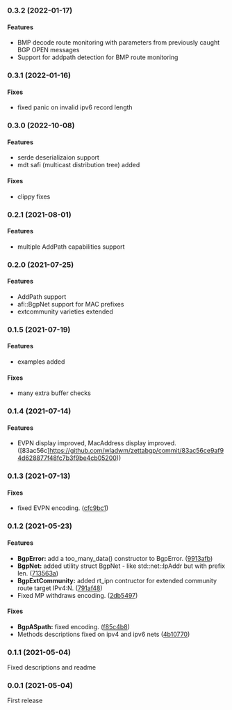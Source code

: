 ### 0.3.2 (2022-01-17)

#### Features
* BMP decode route monitoring with parameters from previously caught BGP OPEN messages
* Support for addpath detection for BMP route monitoring

### 0.3.1 (2022-01-16)

#### Fixes

* fixed panic on invalid ipv6 record length

### 0.3.0 (2022-10-08)

#### Features

* serde deserializaion support
* mdt safi (multicast distribution tree) added

#### Fixes

* clippy fixes

### 0.2.1 (2021-08-01)

#### Features

* multiple AddPath capabilities support

### 0.2.0 (2021-07-25)

#### Features

* AddPath support
* afi::BgpNet support for MAC prefixes
* extcommunity varieties extended

### 0.1.5 (2021-07-19)

#### Features

* examples added

#### Fixes

* many extra buffer checks

### 0.1.4 (2021-07-14)

#### Features

* EVPN display improved, MacAddress display improved. ([83ac56c]https://github.com/wladwm/zettabgp/commit/83ac56ce9af94d628877f48fc7b3f9be4cb05200))

### 0.1.3 (2021-07-13)

#### Fixes

* fixed EVPN encoding. ([cfc9bc1](https://github.com/wladwm/zettabgp/commit/cfc9bc1b47287cfe7e37d6fdbe9644d6cb3a69cc))

### 0.1.2 (2021-05-23)

#### Features

* **BgpError:** add a too_many_data() constructor to BgpError. ([9913afb](https://github.com/wladwm/zettabgp/commit/9913afb635c1120acdeb92ece1bcc4eba43edf3a))
* **BgpNet:** added utility struct BgpNet - like std::net::IpAddr but with prefix len. ([713563a](https://github.com/wladwm/zettabgp/commit/713563a5d5771fb53f1f4afeba88a6ebfa158e6f))
* **BgpExtCommunity:** added rt_ipn contructor for extended community route target IPv4:N. ([791af48](https://github.com/wladwm/zettabgp/commit/791af4804c0639bf5b5109a9591200983ce4cf0f))
* Fixed MP withdraws encoding. ([2db5497](https://github.com/wladwm/zettabgp/commit/2db54977439a3051d05f5c54f7db6fcb36ecf5b8))

#### Fixes

* **BgpASpath:** fixed encoding. ([f85c4b8](https://github.com/wladwm/zettabgp/commit/f85c4b86f67b2c8b8c5f0b3d441b15cb6122b705))
* Methods descriptions fixed on ipv4 and ipv6 nets ([4b10770](https://github.com/wladwm/zettabgp/commit/4b10770493cd08ac9751079e65de35e0f63a7e81))

### 0.1.1 (2021-05-04)

Fixed descriptions and readme

### 0.0.1 (2021-05-04)

First release


